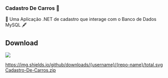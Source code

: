### Cadastro De Carros 🚗

📜 Uma Aplicação .NET de cadastro que interage com o Banco de Dados MySQL 🖋️

## Download

![](https://img.shields.io/badge/Windows-0078D6?style=for-the-badge&logo=windows&logoColor=white)

https://img.shields.io/github/downloads/{username}/{repo-name}/total.svg
[Cadastro-De-Carros.zip](https://github.com/YorhanSD/CadastroDeCarros/files/7964392/Cadastro-De-Carros.zip)
